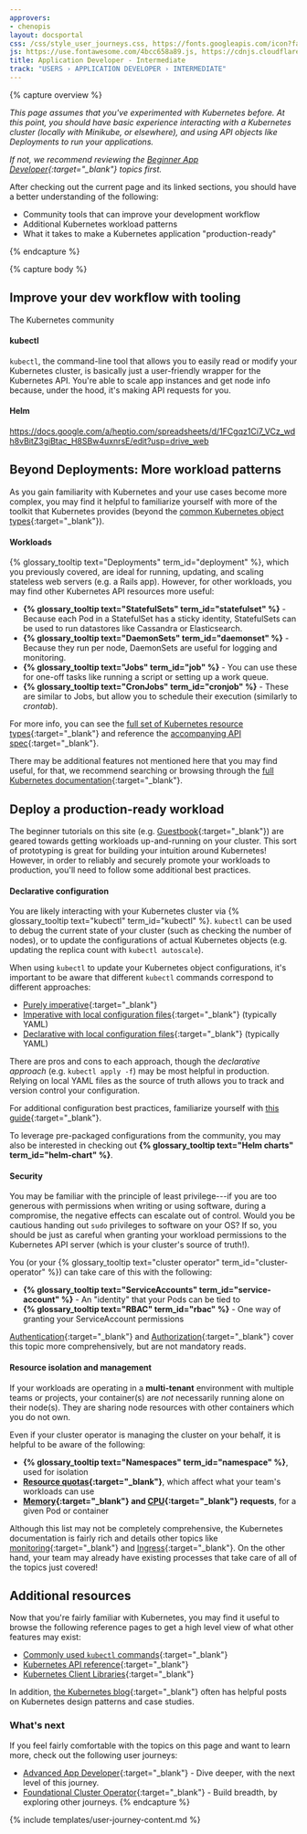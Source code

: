 ```yaml
---
approvers:
- chenopis
layout: docsportal
css: /css/style_user_journeys.css, https://fonts.googleapis.com/icon?family=Material+Icons
js: https://use.fontawesome.com/4bcc658a89.js, https://cdnjs.cloudflare.com/ajax/libs/prefixfree/1.0.7/prefixfree.min.js
title: Application Developer - Intermediate
track: "USERS › APPLICATION DEVELOPER › INTERMEDIATE"
---
```


{% capture overview %}

*This page assumes that you've experimented with Kubernetes before. At this point, you should have basic experience interacting with a Kubernetes cluster (locally with Minikube, or elsewhere), and using API objects like Deployments to run your applications.*

*If not, we recommend reviewing the [Beginner App Developer](/docs/user-journeys/users/application-developer/foundational/){:target="_blank"} topics first.*

After checking out the current page and its linked sections, you should have a better understanding of the following:
* Community tools that can improve your development workflow
* Additional Kubernetes workload patterns
* What it takes to make a Kubernetes application "production-ready"

{% endcapture %}


{% capture body %}

## Improve your dev workflow with tooling

The Kubernetes community

#### kubectl

`kubectl`, the command-line tool that allows you to easily read or modify your Kubernetes cluster, is basically just a user-friendly wrapper for the Kubernetes API. You're able to scale app instances and get node info because, under the hood, it's making API requests for you.

#### Helm

https://docs.google.com/a/heptio.com/spreadsheets/d/1FCgqz1Ci7_VCz_wdh8vBitZ3giBtac_H8SBw4uxnrsE/edit?usp=drive_web

## Beyond Deployments: More workload patterns

As you gain familiarity with Kubernetes and your use cases become more complex, you may find it helpful to familiarize yourself with more of the toolkit that Kubernetes provides (beyond the [common Kubernetes object types](/docs/user-journeys/users/application-developer/foundational/#section-2){:target="_blank"}).

#### Workloads

{% glossary_tooltip text="Deployments" term_id="deployment" %}, which you previously covered, are ideal for running, updating, and scaling stateless web servers (e.g. a Rails app). However, for other workloads, you may find other Kubernetes API resources more useful:
* **{% glossary_tooltip text="StatefulSets" term_id="statefulset" %}** - Because each Pod in a StatefulSet has a sticky identity, StatefulSets can be used to run datastores like Cassandra or Elasticsearch.
* **{% glossary_tooltip text="DaemonSets" term_id="daemonset" %}** - Because they run per node, DaemonSets are useful for logging and monitoring.
* **{% glossary_tooltip text="Jobs" term_id="job" %}** - You can use these for one-off tasks like running a script or setting up a work queue.
* **{% glossary_tooltip text="CronJobs" term_id="cronjob" %}** - These are similar to Jobs, but allow you to schedule their execution (similarly to *crontab*).

For more info, you can see the [full set of Kubernetes resource types](/docs/reference/kubectl/overview/#resource-types){:target="_blank"} and reference the [accompanying API spec](/docs/api-reference/v1.9/){:target="_blank"}.



There may be additional features not mentioned here that you may find useful, for that, we recommend searching or browsing through the [full Kubernetes documentation](/docs/home/#browsedocs){:target="_blank"}.

## Deploy a production-ready workload

The beginner tutorials on this site (e.g. [Guestbook](/docs/tutorials/stateless-application/guestbook/){:target="_blank"}) are geared towards getting workloads up-and-running on your cluster. This sort of prototyping is great for building your intuition around Kubernetes! However, in order to reliably and securely promote your workloads to production, you'll need to follow some additional best practices.

#### Declarative configuration

You are likely interacting with your Kubernetes cluster via {% glossary_tooltip text="kubectl" term_id="kubectl" %}. `kubectl` can be used to debug the current state of your cluster (such as checking the number of nodes), or to update the configurations of actual Kubernetes objects (e.g. updating the replica count with `kubectl autoscale`).

When using `kubectl` to update your Kubernetes object configurations, it's important to be aware that different `kubectl` commands correspond to different approaches:
* [Purely imperative](/docs/tutorials/object-management-kubectl/imperative-object-management-command/){:target="_blank"}
* [Imperative with local configuration files](/docs/tutorials/object-management-kubectl/imperative-object-management-configuration/){:target="_blank"} (typically YAML)
* [Declarative with local configuration files](/docs/tutorials/object-management-kubectl/declarative-object-management-configuration/){:target="_blank"} (typically YAML)

There are pros and cons to each approach, though the *declarative approach* (e.g. `kubectl apply -f`) may be most helpful in production. Relying on local YAML files as the source of truth allows you to track and version control your configuration.

For additional configuration best practices, familiarize yourself with [this guide](/docs/concepts/configuration/overview/){:target="_blank"}.

To leverage pre-packaged configurations from the community, you may also be interested in checking out **{% glossary_tooltip text="Helm charts" term_id="helm-chart" %}**.

#### Security

You may be familiar with the principle of least privilege---if you are too generous with permissions when writing or using software, during a compromise, the negative effects can escalate out of control. Would you be cautious handing out `sudo` privileges to software on your OS? If so, you should be just as careful when granting your workload permissions to the Kubernetes API server (which is your cluster's source of truth!).

You (or your {% glossary_tooltip text="cluster operator" term_id="cluster-operator" %}) can take care of this with the following:
* **{% glossary_tooltip text="ServiceAccounts" term_id="service-account" %}** - An "identity" that your Pods can be tied to
* **{% glossary_tooltip text="RBAC" term_id="rbac" %}** - One way of granting your ServiceAccount permissions

[Authentication](/docs/admin/authentication/){:target="_blank"} and [Authorization](/docs/admin/authorization/){:target="_blank"} cover this topic more comprehensively, but are not mandatory reads.

#### Resource isolation and management

If your workloads are operating in a **multi-tenant** environment with multiple teams or projects, your container(s) are *not* necessarily running alone on their node(s). They are sharing node resources with other containers which you do not own.

Even if your cluster operator is managing the cluster on your behalf, it is helpful to be aware of the following:
* **{% glossary_tooltip text="Namespaces" term_id="namespace" %}**, used for isolation
* **[Resource quotas](/docs/concepts/policy/resource-quotas/){:target="_blank"}**, which affect what your team's workloads can use
* **[Memory](/docs/tasks/configure-pod-container/assign-memory-resource/){:target="_blank"} and [CPU](/docs/tasks/configure-pod-container/assign-cpu-resource/){:target="_blank"} requests**, for a given Pod or container

Although this list may not be completely comprehensive, the Kubernetes documentation is fairly rich and details other topics like [monitoring](/docs/tasks/debug-application-cluster/resource-usage-monitoring/){:target="_blank"} and [Ingress](/docs/concepts/services-networking/ingress/){:target="_blank"}. On the other hand, your team may already have existing processes that take care of all of the topics just covered!

## Additional resources

Now that you're fairly familiar with Kubernetes, you may find it useful to browse the following reference pages to get a high level view of what other features may exist:

* [Commonly used `kubectl` commands](/docs/reference/kubectl/cheatsheet/){:target="_blank"}
* [Kubernetes API reference](/docs/reference/generated/kubernetes-api/v1.9/){:target="_blank"}
* [Kubernetes Client Libraries](/docs/reference/client-libraries/){:target="_blank"}

In addition, [the Kubernetes blog](http://blog.kubernetes.io/){:target="_blank"} often has helpful posts on Kubernetes design patterns and case studies.

### What's next
If you feel fairly comfortable with the topics on this page and want to learn more, check out the following user journeys:
* [Advanced App Developer](/docs/user-journeys/users/application-developer/advanced/){:target="_blank"} - Dive deeper, with the next level of this journey.
* [Foundational Cluster Operator](/docs/user-journeys/users/cluster-operator/foundational/){:target="_blank"} - Build breadth, by exploring other journeys.
{% endcapture %}

{% include templates/user-journey-content.md %}
